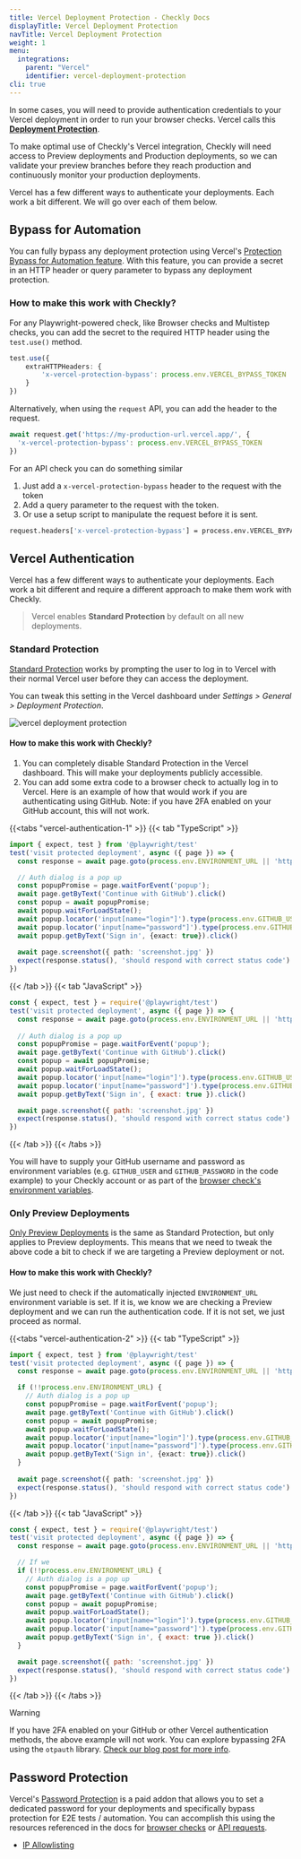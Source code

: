```yaml
---
title: Vercel Deployment Protection - Checkly Docs
displayTitle: Vercel Deployment Protection  
navTitle: Vercel Deployment Protection
weight: 1
menu:
  integrations:
    parent: "Vercel"
    identifier: vercel-deployment-protection
cli: true
---
```


In some cases, you will need to provide authentication credentials to your Vercel deployment in order to run your browser
checks. Vercel calls this [**Deployment Protection**](https://vercel.com/docs/security/deployment-protection). 

To make optimal use of Checkly's Vercel integration, Checkly will need access to Preview deployments and Production deployments,
so we can validate your preview branches before they reach production and continuously monitor your production deployments.

Vercel has a few different ways to authenticate your deployments. Each work a bit different. We will go over each of them below.

## Bypass for Automation

You can fully bypass any deployment protection using Vercel's [Protection Bypass for Automation feature](https://vercel.com/docs/security/deployment-protection/methods-to-bypass-deployment-protection/protection-bypass-automation).
With this feature, you can provide a secret in an HTTP header or query parameter to bypass any deployment protection.

### How to make this work with Checkly?

For any Playwright-powered check, like Browser checks and Multistep checks, you can add the secret to the required HTTP header 
using the `test.use()` method.

```ts
test.use({
    extraHTTPHeaders: {
        'x-vercel-protection-bypass': process.env.VERCEL_BYPASS_TOKEN
    }
})
```

Alternatively, when using the `request` API, you can add the header to the request.

```ts
await request.get('https://my-production-url.vercel.app/', {
  'x-vercel-protection-bypass': process.env.VERCEL_BYPASS_TOKEN
})
```

For an API check you can do something similar

1. Just add a `x-vercel-protection-bypass` header to the request with the token
2. Add a query parameter to the request with the token.
3. Or use a setup script to manipulate the request before it is sent.

```bash
request.headers['x-vercel-protection-bypass'] = process.env.VERCEL_BYPASS_TOKEN
```

## Vercel Authentication

Vercel has a few different ways to authenticate your deployments. Each work a bit different and require a different approach
to make them work with Checkly.

> Vercel enables **Standard Protection** by default on all new deployments.

### Standard Protection
[Standard Protection](https://vercel.com/docs/concepts/deployments/deployment-protection#vercel-authentication)
works by prompting the user to log in to Vercel with their normal Vercel user before they can access the deployment. 

You can tweak this setting in the Vercel dashboard under *Settings > General > Deployment Protection*.

![vercel deployment protection](/docs/images/cicd/vercel/vercel_deployment_protection.png)



#### How to make this work with Checkly?
1. You can completely disable Standard Protection in the Vercel dashboard. This will make your deployments publicly accessible.
2. You can add some extra code to a browser check to actually log in to Vercel. Here is an example of how that would work 
if you are authenticating using GitHub. Note: if you have 2FA enabled on your GitHub account, this will not work.

{{<tabs "vercel-authentication-1" >}}
{{< tab "TypeScript" >}}
```ts {title="visit-protected.spec.ts"}
import { expect, test } from '@playwright/test'
test('visit protected deployment', async ({ page }) => {
  const response = await page.goto(process.env.ENVIRONMENT_URL || 'https://my-production-url.vercel.app/')

  // Auth dialog is a pop up
  const popupPromise = page.waitForEvent('popup');
  await page.getByText('Continue with GitHub').click()
  const popup = await popupPromise;
  await popup.waitForLoadState();
  await popup.locator('input[name="login"]').type(process.env.GITHUB_USER)
  await popup.locator('input[name="password"]').type(process.env.GITHUB_PASSWORD)
  await popup.getByText('Sign in', {exact: true}).click()
    
  await page.screenshot({ path: 'screenshot.jpg' })
  expect(response.status(), 'should respond with correct status code').toBeLessThan(400)
})
```
{{< /tab >}}
{{< tab "JavaScript" >}}
```js {title="visit-protected.spec.js"}
const { expect, test } = require('@playwright/test')
test('visit protected deployment', async ({ page }) => {
  const response = await page.goto(process.env.ENVIRONMENT_URL || 'https://my-production-url.vercel.app/')
  
  // Auth dialog is a pop up
  const popupPromise = page.waitForEvent('popup');
  await page.getByText('Continue with GitHub').click()
  const popup = await popupPromise;
  await popup.waitForLoadState();
  await popup.locator('input[name="login"]').type(process.env.GITHUB_USER)
  await popup.locator('input[name="password"]').type(process.env.GITHUB_PASSWORD)
  await popup.getByText('Sign in', { exact: true }).click()

  await page.screenshot({ path: 'screenshot.jpg' })
  expect(response.status(), 'should respond with correct status code').toBeLessThan(400)
})
```
{{< /tab >}}
{{< /tabs >}}

You will have to supply your GitHub username and password as environment variables (e.g. `GITHUB_USER` and `GITHUB_PASSWORD` in 
the code example) to your Checkly account or as part of the [browser check's environment variables](/docs/browser-checks/variables/).


### Only Preview Deployments

[Only Preview Deployments](https://vercel.com/docs/concepts/deployments/deployment-protection#vercel-authentication)
is the same as Standard Protection, but only applies to Preview deployments. This means that we need to tweak the above code
a bit to check if we are targeting a Preview deployment or not.

#### How to make this work with Checkly?

We just need to check if the automatically injected `ENVIRONMENT_URL` environment variable is set. If it is,
we know we are checking a Preview deployment and we can run the authentication code. If it is not set, we just proceed as normal.

{{<tabs "vercel-authentication-2" >}}
{{< tab "TypeScript" >}}
```ts {title="visit-protected.spec.ts"}
import { expect, test } from '@playwright/test'
test('visit protected deployment', async ({ page }) => {
  const response = await page.goto(process.env.ENVIRONMENT_URL || 'https://my-production-url.vercel.app/')

  if (!!process.env.ENVIRONMENT_URL) {
    // Auth dialog is a pop up
    const popupPromise = page.waitForEvent('popup');
    await page.getByText('Continue with GitHub').click()
    const popup = await popupPromise;
    await popup.waitForLoadState();
    await popup.locator('input[name="login"]').type(process.env.GITHUB_USER)
    await popup.locator('input[name="password"]').type(process.env.GITHUB_PASSWORD)
    await popup.getByText('Sign in', {exact: true}).click()
  }
    
  await page.screenshot({ path: 'screenshot.jpg' })
  expect(response.status(), 'should respond with correct status code').toBeLessThan(400)
})
```
{{< /tab >}}
{{< tab "JavaScript" >}}
```js {title="visit-protected.spec.js"}
const { expect, test } = require('@playwright/test')
test('visit protected deployment', async ({ page }) => {
  const response = await page.goto(process.env.ENVIRONMENT_URL || 'https://my-production-url.vercel.app/')

  // If we 
  if (!!process.env.ENVIRONMENT_URL) {
    // Auth dialog is a pop up
    const popupPromise = page.waitForEvent('popup');
    await page.getByText('Continue with GitHub').click()
    const popup = await popupPromise;
    await popup.waitForLoadState();
    await popup.locator('input[name="login"]').type(process.env.GITHUB_USER)
    await popup.locator('input[name="password"]').type(process.env.GITHUB_PASSWORD)
    await popup.getByText('Sign in', { exact: true }).click()
  }

  await page.screenshot({ path: 'screenshot.jpg' })
  expect(response.status(), 'should respond with correct status code').toBeLessThan(400)
})
```
{{< /tab >}}
{{< /tabs >}}

> [!WARNING]
> If you have 2FA enabled on your GitHub or other Vercel authentication methods, the above example will not work. You can
> explore bypassing 2FA using the `otpauth` library. [Check our blog post for more info](https://www.checklyhq.com/blog/how-to-bypass-totp-based-2fa-login-flows-with-playwright/).


## Password Protection
Vercel's [Password Protection](https://vercel.com/docs/concepts/deployments/deployment-protection#password-protection) is a paid
addon that allows you to set a dedicated password for your deployments and specifically bypass protection for E2E tests / automation.
You can accomplish this using the resources referenced in the docs for [browser checks](/docs/browser-checks/login-scenarios/#username--password-login) 
or [API requests](https://www.checklyhq.com/docs/api-checks/setup-script-examples/#dismiss-password-protection-prompt-on-vercel-deployment).


- [IP Allowlisting](https://vercel.com/docs/concepts/deployments/deployment-protection#ip-allowlisting)



